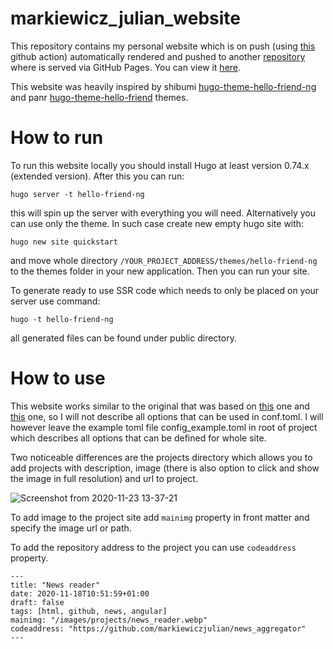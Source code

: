 # markiewicz_julian_website

This repository contains my personal website which is on push (using [this](https://github.com/peaceiris/actions-hugo) github action) automatically rendered and pushed to another [repository](https://github.com/markiewiczjulian/markiewiczjulian.github.io) where is served via GitHub Pages. You can view it [here](https://markiewiczjulian.com/).

This website was heavily inspired by shibumi [hugo-theme-hello-friend-ng](https://github.com/shibumi/hugo-theme-hello-friend-ng) and panr [hugo-theme-hello-friend](https://github.com/panr/hugo-theme-hello-friend) themes.

# How to run

To run this website locally you should install Hugo at least version 0.74.x (extended version). After this you can run:

`hugo server -t hello-friend-ng` 

this will spin up the server with everything you will need. Alternatively you can use only the theme. In such case create new empty hugo site with:

`hugo new site quickstart`

and move whole directory `/YOUR_PROJECT_ADDRESS/themes/hello-friend-ng` to the themes folder in your new application. Then you can run your site.

To generate ready to use SSR code which needs to only be placed on your server use command:

`hugo -t hello-friend-ng`

all generated files can be found under public directory.

# How to use

This website works similar to the original that was based on [this](https://github.com/shibumi/hugo-theme-hello-friend-ng) one and [this](https://github.com/panr/hugo-theme-hello-friend) one, so I will not describe all options that can be used in conf.toml. I will however leave the example toml file config_example.toml in root of project which describes all options that can be defined for whole site.

Two noticeable differences are the projects directory which allows you to add projects with description, image (there is also option to click and show the image in full resolution) and url to project.

![Screenshot from 2020-11-23 13-37-21](https://user-images.githubusercontent.com/39520658/99962761-0d34bd00-2d91-11eb-9f22-c4db743697f7.png)

To add image to the project site add `mainimg` property in front matter and specify the image url or path.

To add the repository address to the project you can use `codeaddress` property.

```
---
title: "News reader"
date: 2020-11-18T10:51:59+01:00
draft: false
tags: [html, github, news, angular]
mainimg: "/images/projects/news_reader.webp"
codeaddress: "https://github.com/markiewiczjulian/news_aggregator"
---
```
